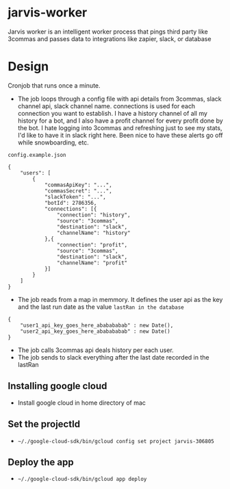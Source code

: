 # jarvis-worker
Jarvis worker is an intelligent worker process that pings third party like 3commas and passes data to integrations like zapier, slack, or database

# Design

Cronjob that runs once a minute. 

* The job loops through a config file with api details from 3commas, slack channel api, slack channel name. connections is used for each connection you want to establish. I have
a history channel of all my history for a bot, and I also have a profit channel for every profit done by the bot. I hate logging into 3commas and refreshing just to see my stats, I'd like to have it in slack right here. Been nice to have these alerts go off while snowboarding, etc.

`config.example.json`
```
{
    "users": [
        {
            "commasApiKey": "...",
            "commasSecret": "...",
            "slackToken": "...",
            "botId": 2786356,
            "connections": [{
                "connection": "history",
                "source": "3commas",
                "destination": "slack",
                "channelName": "history"
            },{
                "connection": "profit",
                "source": "3commas",
                "destination": "slack",
                "channelName": "profit"
            }]
        }
    ]
}
```
* The job reads from a map in memmory. It defines the user api as the key and the last run date as the value
`lastRan in the database`
```
{
    "user1_api_key_goes_here_ababababab" : new Date(),
    "user2_api_key_goes_here_ababababab" : new Date()
}
```
* The job calls 3commas api deals history per each user. 
* The job sends to slack everything after the last date recorded in the lastRan

## Installing google cloud
* Install google cloud in home directory of mac

## Set the projectId
* ```~/./google-cloud-sdk/bin/gcloud config set project jarvis-306805```

## Deploy the app
* ```~/./google-cloud-sdk/bin/gcloud app deploy```
